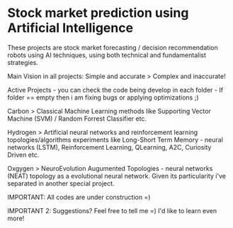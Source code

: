 # Stock market prediction using Artificial Intelligence

These projects are stock market forecasting / decision recommendation robots using AI techniques, using both technical and fundamentalist strategies.

Main Vision in all projects: Simple and accurate > Complex and inaccurate! 

Active Projects - you can check the code being develop in each folder -  If folder == empty then i am fixing bugs or applying optimizations ;)

  Carbon > Classical Machine Learning methods like Supporting Vector Machine (SVM) / Random Forrest Classifier etc. 

  Hydrogen > Artificial neural networks and reinforcement learning topologies/algorithms experiments like Long-Short Term Memory - neural networks (LSTM), Reinforcement Learning, QLearning, A2C, Curiosity Driven etc.

  Oxgygen > NeuroEvolution Augumented Topologies - neural networks (NEAT) topology as a evolutional neural network. Given its particularity i've separated in another special project.

IMPORTANT: All codes are under construction =)

IMPORTANT 2: Suggestions? Feel free to tell me =) I'd like to learn even more!

